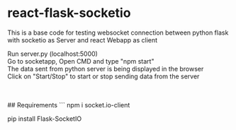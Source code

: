 # react-flask-socketio
This is a base code for testing websocket connection between python flask with socketio as Server and react Webapp as client

Run server.py (localhost:5000) <br />
Go to socketapp, Open CMD and type "npm start" <br />
The data sent from python server is being displayed in the browser <br />
Click on "Start/Stop" to start or stop sending data from the server <br />

<br />
<br />
## Requirements
```
npm i socket.io-client

pip install Flask-SocketIO
```